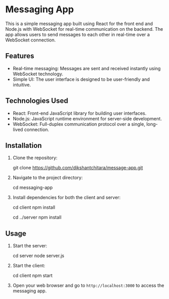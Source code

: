 # Messaging App

This is a simple messaging app built using React for the front end and Node.js with WebSocket for real-time communication on the backend. The app allows users to send messages to each other in real-time over a WebSocket connection.

## Features

- Real-time messaging: Messages are sent and received instantly using WebSocket technology.
- Simple UI: The user interface is designed to be user-friendly and intuitive.

## Technologies Used

- React: Front-end JavaScript library for building user interfaces.
- Node.js: JavaScript runtime environment for server-side development.
- WebSocket: Full-duplex communication protocol over a single, long-lived connection.

## Installation

1. Clone the repository:
  
   git clone https://github.com/dikshantchitara/message-app.git


2. Navigate to the project directory:

   
   cd messaging-app


3. Install dependencies for both the client and server:

   
   cd client
   npm install

   cd ../server
   npm install


## Usage

1. Start the server:

 
   cd server
   node server.js


2. Start the client:


   cd client
   npm start


3. Open your web browser and go to `http://localhost:3000` to access the messaging app.

